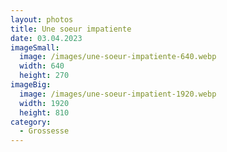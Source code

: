 ```yaml
---
layout: photos
title: Une soeur impatiente
date: 03.04.2023
imageSmall:
  image: /images/une-soeur-impatiente-640.webp
  width: 640
  height: 270
imageBig:
  image: /images/une-soeur-impatient-1920.webp
  width: 1920
  height: 810
category:
  - Grossesse
---
```

